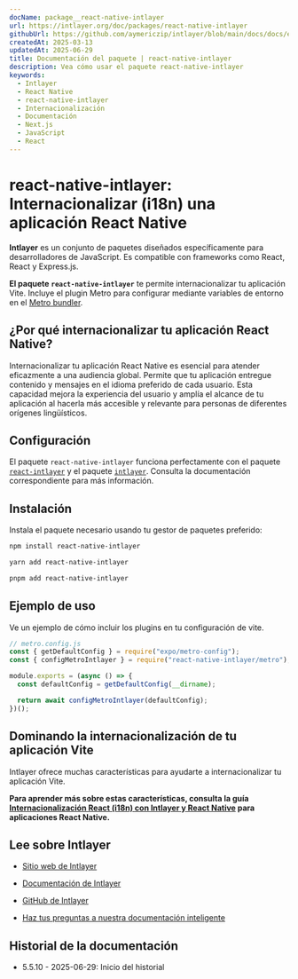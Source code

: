 ```yaml
---
docName: package__react-native-intlayer
url: https://intlayer.org/doc/packages/react-native-intlayer
githubUrl: https://github.com/aymericzip/intlayer/blob/main/docs/docs/es/packages/react-native-intlayer/index.md
createdAt: 2025-03-13
updatedAt: 2025-06-29
title: Documentación del paquete | react-native-intlayer
description: Vea cómo usar el paquete react-native-intlayer
keywords:
  - Intlayer
  - React Native
  - react-native-intlayer
  - Internacionalización
  - Documentación
  - Next.js
  - JavaScript
  - React
---
```


# react-native-intlayer: Internacionalizar (i18n) una aplicación React Native

**Intlayer** es un conjunto de paquetes diseñados específicamente para desarrolladores de JavaScript. Es compatible con frameworks como React, React y Express.js.

**El paquete `react-native-intlayer`** te permite internacionalizar tu aplicación Vite. Incluye el plugin Metro para configurar mediante variables de entorno en el [Metro bundler](https://docs.expo.dev/guides/customizing-metro/).

## ¿Por qué internacionalizar tu aplicación React Native?

Internacionalizar tu aplicación React Native es esencial para atender eficazmente a una audiencia global. Permite que tu aplicación entregue contenido y mensajes en el idioma preferido de cada usuario. Esta capacidad mejora la experiencia del usuario y amplía el alcance de tu aplicación al hacerla más accesible y relevante para personas de diferentes orígenes lingüísticos.

## Configuración

El paquete `react-native-intlayer` funciona perfectamente con el paquete [`react-intlayer`](https://github.com/aymericzip/intlayer/blob/main/docs/docs/es/packages/react-intlayer/index.md) y el paquete [`intlayer`](https://github.com/aymericzip/intlayer/blob/main/docs/docs/es/packages/intlayer/index.md). Consulta la documentación correspondiente para más información.

## Instalación

Instala el paquete necesario usando tu gestor de paquetes preferido:

```bash packageManager="npm"
npm install react-native-intlayer
```

```bash packageManager="yarn"
yarn add react-native-intlayer
```

```bash packageManager="pnpm"
pnpm add react-native-intlayer
```

## Ejemplo de uso

Ve un ejemplo de cómo incluir los plugins en tu configuración de vite.

```js
// metro.config.js
const { getDefaultConfig } = require("expo/metro-config");
const { configMetroIntlayer } = require("react-native-intlayer/metro");

module.exports = (async () => {
  const defaultConfig = getDefaultConfig(__dirname);

  return await configMetroIntlayer(defaultConfig);
})();
```

## Dominando la internacionalización de tu aplicación Vite

Intlayer ofrece muchas características para ayudarte a internacionalizar tu aplicación Vite.

**Para aprender más sobre estas características, consulta la guía [Internacionalización React (i18n) con Intlayer y React Native](https://github.com/aymericzip/intlayer/blob/main/docs/docs/es/intlayer_with_react_native+expo.md) para aplicaciones React Native.**

## Lee sobre Intlayer

- [Sitio web de Intlayer](https://intlayer.org)
- [Documentación de Intlayer](https://intlayer.org/doc)
- [GitHub de Intlayer](https://github.com/aymericzip/intlayer)

- [Haz tus preguntas a nuestra documentación inteligente](https://intlayer.org/docchat)

## Historial de la documentación

- 5.5.10 - 2025-06-29: Inicio del historial
